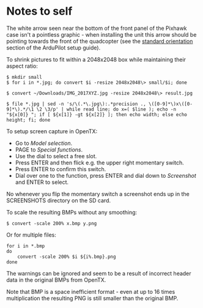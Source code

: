 Notes to self
=============

The white arrow seen near the bottom of the front panel of the Pixhawk case isn't a pointless graphic - when installing the unit this arrow should be pointing towards the front of the quadcopter (see the [standard orientation](http://ardupilot.org/copter/docs/common-mounting-the-flight-controller.html#standard-orientation) section of the ArduPilot setup guide).

To shrink pictures to fit within a 2048x2048 box while maintaining their aspect ratio:

    $ mkdir small
    $ for i in *.jpg; do convert $i -resize 2048x2048\> small/$i; done

    $ convert ~/Downloads/IMG_2017XYZ.jpg -resize 2048x2048\> result.jpg

    $ file *.jpg | sed -n 's/\(.*\.jpg\):.*precision ., \([0-9]*\)x\([0-9]*\).*/\1 \2 \3/p' | while read line; do x=( $line ); echo -n "${x[0]} "; if [ ${x[1]} -gt ${x[2]} ]; then echo width; else echo height; fi; done

To setup screen capture in OpenTX:

* Go to _Model selection_.
* PAGE to _Special functions_.
* Use the dial to select a free slot.
* Press ENTER and then flick e.g. the upper right momentary switch.
* Press ENTER to confirm this switch.
* Dial over one to the function, press ENTER and dial down to _Screenshot_ and ENTER to select.

No whenever you flip the momentary switch a screenshot ends up in the SCREENSHOTS directory on the SD card.

To scale the resulting BMPs without any smoothing:

    $ convert -scale 200% x.bmp y.png

Or for multiple files:

    for i in *.bmp
    do
        convert -scale 200% $i ${i%.bmp}.png
    done

The warnings can be ignored and seem to be a result of incorrect header data in the original BMPs from OpenTX.

Note that BMP is a space inefficient format - even at up to 16 times multiplication the resulting PNG is still smaller than the original BMP.
